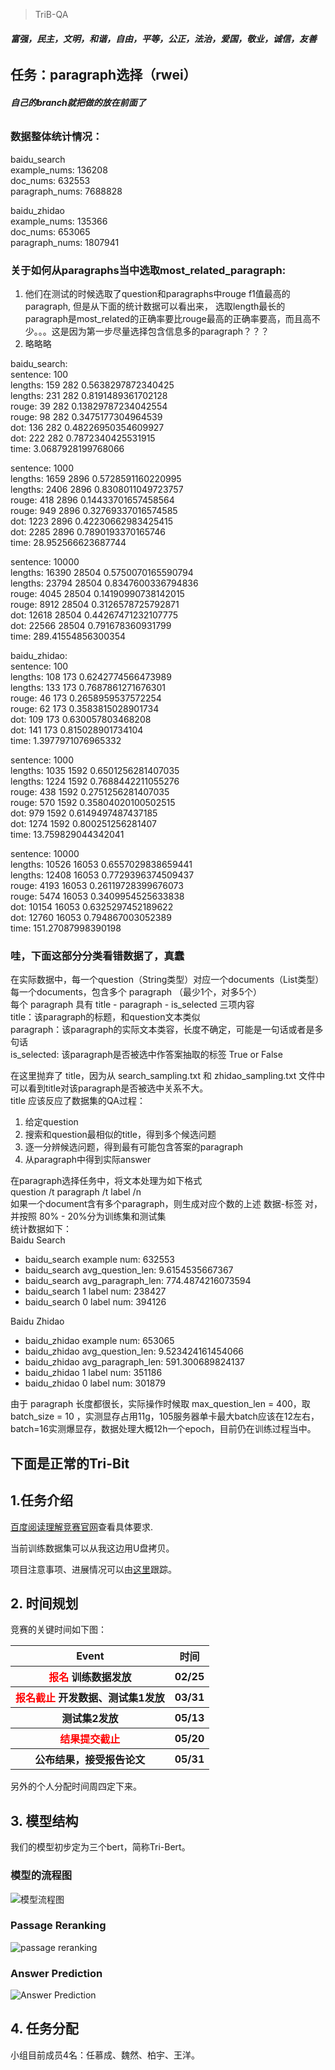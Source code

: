 > TriB-QA

###### **富强，民主，文明，和谐，自由，平等，公正，法治，爱国，敬业，诚信，友善**

## 任务：paragraph选择（rwei）
###### **自己的branch就把做的放在前面了**

### 数据整体统计情况：  
baidu_search  
example_nums: 136208  
doc_nums: 632553  
paragraph_nums: 7688828  
  
baidu_zhidao  
example_nums: 135366  
doc_nums: 653065  
paragraph_nums: 1807941  
  

### 关于如何从paragraphs当中选取most_related_paragraph:  
1. 他们在测试的时候选取了question和paragraphs中rouge f1值最高的paragraph, 但是从下面的统计数据可以看出来， 选取length最长的paragraph是most_related的正确率要比rouge最高的正确率要高，而且高不少。。。这是因为第一步尽量选择包含信息多的paragraph？？？  
2. 略略略  

  
baidu_search:  
sentence: 100  
lengths:  159 282 0.5638297872340425  
lengths:  231 282 0.8191489361702128  
rouge:  39 282 0.13829787234042554  
rouge:  98 282 0.3475177304964539  
dot:  136 282 0.48226950354609927  
dot:  222 282 0.7872340425531915  
time:  3.0687928199768066  
  
sentence: 1000  
lengths:  1659 2896 0.5728591160220995  
lengths:  2406 2896 0.8308011049723757  
rouge:  418 2896 0.14433701657458564  
rouge:  949 2896 0.32769337016574585  
dot:  1223 2896 0.42230662983425415  
dot:  2285 2896 0.7890193370165746  
time:  28.952566623687744  
  
sentence: 10000  
lengths:  16390 28504 0.5750070165590794  
lengths:  23794 28504 0.8347600336794836  
rouge:  4045 28504 0.14190990738142015  
rouge:  8912 28504 0.3126578725792871  
dot:  12618 28504 0.44267471232107775  
dot:  22566 28504 0.791678360931799  
time:  289.41554856300354  

baidu_zhidao:  
sentence: 100  
lengths:  108 173 0.6242774566473989  
lengths:  133 173 0.7687861271676301  
rouge:  46 173 0.2658959537572254  
rouge:  62 173 0.3583815028901734  
dot:  109 173 0.630057803468208  
dot:  141 173 0.815028901734104  
time:  1.3977971076965332  
  
sentence: 1000  
lengths:  1035 1592 0.6501256281407035  
lengths:  1224 1592 0.7688442211055276  
rouge:  438 1592 0.2751256281407035  
rouge:  570 1592 0.35804020100502515  
dot:  979 1592 0.6149497487437185  
dot:  1274 1592 0.800251256281407  
time:  13.759829044342041  
  
sentence: 10000  
lengths:  10526 16053 0.6557029838659441  
lengths:  12408 16053 0.7729396374509437  
rouge:  4193 16053 0.26119728399676073  
rouge:  5474 16053 0.3409954525633838  
dot:  10154 16053 0.6325297452189622  
dot:  12760 16053 0.794867003052389  
time:  151.27087998390198  
  
### 哇，下面这部分分类看错数据了，真蠢
在实际数据中，每一个question（String类型）对应一个documents（List类型）  
每一个documents，包含多个 paragraph （最少1个，对多5个）  
每个 paragraph 具有 title - paragraph - is_selected 三项内容  
title：该paragraph的标题，和question文本类似  
paragraph：该paragraph的实际文本类容，长度不确定，可能是一句话或者是多句话  
is_selected: 该paragraph是否被选中作答案抽取的标签 True or False  

在这里抛弃了 title，因为从 search_sampling.txt 和 zhidao_sampling.txt 文件中可以看到title对该paragraph是否被选中关系不大。  
title 应该反应了数据集的QA过程：
1. 给定question
2. 搜索和question最相似的title，得到多个候选问题
3. 逐一分辨候选问题，得到最有可能包含答案的paragraph
4. 从paragraph中得到实际answer

在paragraph选择任务中，将文本处理为如下格式  
question /t paragraph /t label /n  
如果一个document含有多个paragraph，则生成对应个数的上述 数据-标签 对，并按照 80% - 20%分为训练集和测试集  
统计数据如下：  
Baidu Search
- baidu_search example num:  632553
- baidu_search avg_question_len:  9.6154535667367
- baidu_search avg_paragraph_len:  774.4874216073594
- baidu_search 1 label num:  238427
- baidu_search 0 label num:  394126

Baidu Zhidao
- baidu_zhidao example num:  653065
- baidu_zhidao avg_question_len:  9.523424161454066
- baidu_zhidao avg_paragraph_len:  591.300689824137
- baidu_zhidao 1 label num:  351186
- baidu_zhidao 0 label num:  301879

由于 paragraph 长度都很长，实际操作时候取 max_question_len = 400，取 batch_size = 10 ，实测显存占用11g，105服务器单卡最大batch应该在12左右，batch=16实测爆显存，数据处理大概12h一个epoch，目前仍在训练过程当中。
  
## 下面是正常的Tri-Bit  
## 1.任务介绍

[百度阅读理解竞赛官网](http://lic2019.ccf.org.cn/read)查看具体要求.  

当前训练数据集可以从我这边用U盘拷贝。

项目注意事项、进展情况可以由[这里](https://github.com/trib-plan/TriB-QA/projects/1)跟踪。

## 2. 时间规划

竞赛的关键时间如下图：
    <table>
        <tr>
            <th>Event</th>
            <th>时间</th>
        </tr>
        <tr>
            <th><font color=red>报名</font> 训练数据发放</th>
            <th>02/25</th>
        </tr>
        <tr>
            <th><font color=red>报名截止</font> 开发数据、测试集1发放</th>
            <th>03/31</th>
        </tr>
        <tr>
            <th>测试集2发放</th>
            <th>05/13</th>
        </tr>
        <tr>
            <th><font color=red>结果提交截止</font></th>
            <th>05/20</th>
        </tr>
        <tr>
            <th>公布结果，接受报告论文
            <th>05/31</th>
        </tr>
    </table>

另外的个人分配时间周四定下来。

## 3. 模型结构

我们的模型初步定为三个bert，简称Tri-Bert。

### 模型的流程图
![模型流程图](http://d.hiphotos.baidu.com/image/%70%69%63/item/aec379310a55b319b8172d674da98226cffc1731.jpg)
### Passage Reranking
![passage reranking](http://f.hiphotos.baidu.com/image/%70%69%63/item/96dda144ad34598277664b8002f431adcbef8430.jpg)
### Answer Prediction
![Answer Prediction](http://f.hiphotos.baidu.com/image/%70%69%63/item/0bd162d9f2d3572c6cbe35ce8413632762d0c340.jpg)

## 4. 任务分配

小组目前成员4名：任慕成、魏然、柏宇、王洋。  




